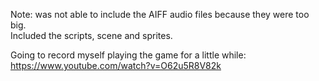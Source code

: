 Note: was not able to include the AIFF audio files because they were too big. <br>
Included the scripts, scene and sprites. <br>

Going to record myself playing the game for a little while: <br>
https://www.youtube.com/watch?v=O62u5R8V82k 
